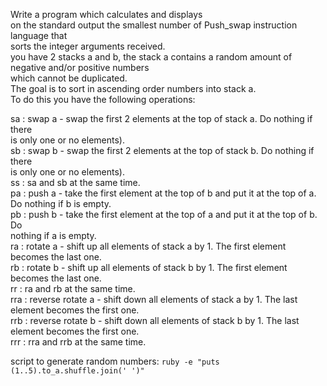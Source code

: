 Write a program which calculates and displays  
on the standard output the smallest number of Push_swap instruction language that  
sorts the integer arguments received.  
you have 2 stacks a and b, the stack a contains a random amount of negative and/or positive numbers  
which cannot be duplicated.  
The goal is to sort in ascending order numbers into stack a.  
To do this you have the following operations:  

sa : swap a - swap the first 2 elements at the top of stack a. Do nothing if there  
is only one or no elements).  
sb : swap b - swap the first 2 elements at the top of stack b. Do nothing if there  
is only one or no elements).  
ss : sa and sb at the same time.  
pa : push a - take the first element at the top of b and put it at the top of a. Do
nothing if b is empty.  
pb : push b - take the first element at the top of a and put it at the top of b. Do  
nothing if a is empty.  
ra : rotate a - shift up all elements of stack a by 1. The first element becomes
the last one.  
rb : rotate b - shift up all elements of stack b by 1. The first element becomes
the last one.  
rr : ra and rb at the same time.  
rra : reverse rotate a - shift down all elements of stack a by 1. The last element
becomes the first one.  
rrb : reverse rotate b - shift down all elements of stack b by 1. The last element
becomes the first one.  
rrr : rra and rrb at the same time.  

script to generate random numbers: `ruby -e "puts (1..5).to_a.shuffle.join(' ')"`
